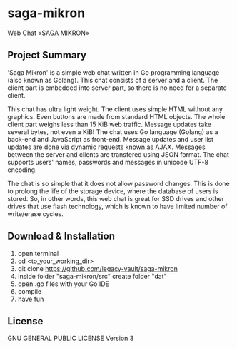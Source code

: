 # saga-mikron
Web Chat «SAGA MIKRON»

## Project Summary

'Saga Mikron' is a simple web chat written in Go programming language (also known as Golang). This chat consists of a server and a client. The client part is embedded into server part, so there is no need for a separate client. 

This chat has ultra light weight. The client uses simple HTML without any graphics. Even buttons are made from standard HTML objects. The whole client part weighs less than 15 KiB web traffic. Message updates take several bytes, not even a KiB! The chat uses Go language (Golang) as a back-end and JavaScript as front-end. Message updates and user list updates are done via dynamic requests known as AJAX. Messages between the server and clients are transfered using JSON format. The chat supports users' names, passwords and messages in unicode UTF-8 encoding. 

The chat is so simple that it does not allow password changes. This is done to prolong the life of the storage device, where the database of users is stored. So, in other words, this web chat is great for SSD drives and other drives that use flash technology, which is known to have limited number of write/erase cycles. 

## Download & Installation

1. open terminal
2. cd <to_your_working_dir>
3. git clone https://github.com/legacy-vault/saga-mikron
4. inside folder "saga-mikron/src" create folder "dat"
5. open .go files with your Go IDE
6. compile
7. have fun

## License

 GNU GENERAL PUBLIC LICENSE Version 3
